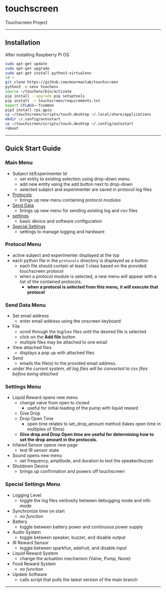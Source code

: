 # touchscreen
Touchscreen Project

---

## Installation

After installing Raspberry Pi OS

```bash
sudo apt-get update
sudo apt-get upgrade
sudo apt-get install python3-virtualenv
cd ~
git clone https://github.com/moormanlab/touchscreen
python3 -m venv touchenv
source ~/touchenv/bin/activate
pip install --upgrade pip setuptools
pip install -r touchscreen/requirements.txt
export CFLAGS=-fcommon
pip3 install rpi.gpio
cp ~/touchscreen/scripts/touch.desktop ~/.local/share/applications
mkdir ~/.config/autostart
cp ~/touchscreen/scripts/touch.desktop ~/.config/autostart
reboot
```

---

## Quick Start Guide

### Main Menu
- Subject Id/Experimenter Id
	- set entity to existing selection using drop-down menu
	- add new entity using the add button next to drop-down
	- selected subject and experimenter are saved in protocol log files
- [Protocols](#Protocol-Menu)
	- brings up new menu containing protocol *modules*
- [Send Data](#Send-Data-Menu)
	- brings up new menu for sending existing log and csv files
- [settings](#Settings-Menu)
	- basic device and software configuration
- [Special Settings](#Special-Settings-Menu)
	- settings to manage logging and hardware

### Protocol Menu
- active subject and experimenter displayed at the top
- each python file in the `protocols` directory is displayed as a button
	- each file should contain at least 1 class based on the provided touchscreen protocol
	- when a protocol module is selected, a new menu will appear with a list of the contained protocols.
		- **when a protocol is selected from this menu, it will execute that protocol**

### Send Data Menu
- Set email address
	- enter email address using the onscreen keyboard
- File
	- scroll through the log/csv files until the desired file is selected
	- click on the **Add file** button
	- multiple files may be attached to one email
- View attached files
	- displays a pop up with attached files
- Send
	- emails the file(s) to the provided email address.
- *under the current system, all log files will be converted to csv files before being attached*

### Settings Menu
- Liquid Reward opens new menu
	- change valve from open to closed
		- useful for initial loading of the pump with liquid reward 
	- Give Drop
	- Drop Open Time
		- open time relates to set_drop_amount method (takes open time in multiples of 10ms)
	- **Give drop and Drop Open time are useful for determining how to set the drop amount in the protocols.**
- Infared Sensor opens new page
	- test IR sensor state
- Sound opens new menu
	- set frequency, amplitude, and duration to test the speaker/buzzer
- Shutdown Device
	- brings up confirmation and powers off touchscreen

### Special Settings Menu
- Logging Level
	- toggle the log files verbosity between debugging mode and info mode
- Synchronize time on start
	- *no function*
- Battery
	- toggle between battery power and continuous power supply
- Audio System
	- toggle between speaker, buzzer, and disable output
- IR Reward Sensor
	- toggle between sparkfun, adafruit, and disable input
- Liquid Reward System
	- change the actuation mechanism (Valve, Pump, None)
- Food Reward System
	- *no function*
- Update Software
	- calls script that pulls the latest version of the main branch

---

